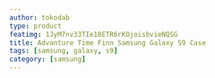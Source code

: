 ```yaml
---
author: tokodab
type: product
featimg: 1JyM7nv33TIe18ETR6rKOjoisbvieNQSG
title: Advanture Time Finn Samsung Galaxy S9 Case
tags: [samsung, galaxy, s9]
category: [samsung]
---
```

